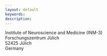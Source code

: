 ```yaml
---
layout: default
keywords:
description:  
---
```


Institute of Neuroscience and Medicine (INM-3)<br>
Forschungszentrum Jülich<br>
52425 Jülich<br>
Germany<br>
